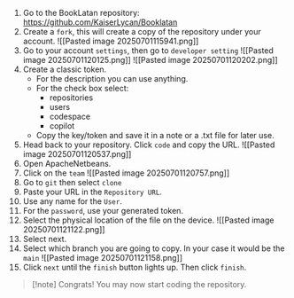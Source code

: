 1. Go to the BookLatan repository: https://github.com/KaiserLycan/Booklatan
2. Create a `fork`, this will create a copy of the repository under your account.
![[Pasted image 20250701115941.png]]
3. Go to your account `settings`, then go to `developer setting`
![[Pasted image 20250701120125.png]]
![[Pasted image 20250701120202.png]]
4. Create a classic token.
	- For the description you can use anything.
	- For the check box select:
		- repositories
		- users
		- codespace
		- copilot
	- Copy the key/token and save it in a note or a .txt file for later use.
5. Head back to your repository. Click `code` and copy the URL.
![[Pasted image 20250701120537.png]]
6. Open ApacheNetbeans.
7. Click on the `team`
![[Pasted image 20250701120757.png]]
8. Go to `git` then select `clone`
9. Paste your URL in the `Repository URL`.
10. Use any name for the `User`.
11. For the `password`, use your generated token.
12. Select the physical location of the file on the device.
![[Pasted image 20250701121122.png]]
13. Select next. 
14. Select which branch you are going to copy. In your case it would be the `main`
![[Pasted image 20250701121158.png]]
15. Click `next` until the `finish` button lights up. Then click `finish`.

>[!note] Congrats!
>You may now start coding the repository.

